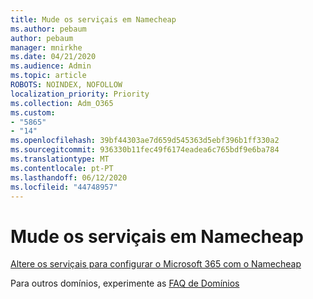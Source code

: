 ```yaml
---
title: Mude os serviçais em Namecheap
ms.author: pebaum
author: pebaum
manager: mnirkhe
ms.date: 04/21/2020
ms.audience: Admin
ms.topic: article
ROBOTS: NOINDEX, NOFOLLOW
localization_priority: Priority
ms.collection: Adm_O365
ms.custom:
- "5865"
- "14"
ms.openlocfilehash: 39bf44303ae7d659d545363d5ebf396b1ff330a2
ms.sourcegitcommit: 936330b11fec49f6174eadea6c765bdf9e6ba784
ms.translationtype: MT
ms.contentlocale: pt-PT
ms.lasthandoff: 06/12/2020
ms.locfileid: "44748957"
---
```

# <a name="change-nameservers-at-namecheap"></a>Mude os serviçais em Namecheap

[Altere os serviçais para configurar o Microsoft 365 com o Namecheap](https://docs.microsoft.com/microsoft-365/admin/dns/change-nameservers-at-namecheap?view=o365-worldwide)

Para outros domínios, experimente as [FAQ de Domínios](https://docs.microsoft.com/microsoft-365/admin/setup/domains-faq?view=o365-worldwide)